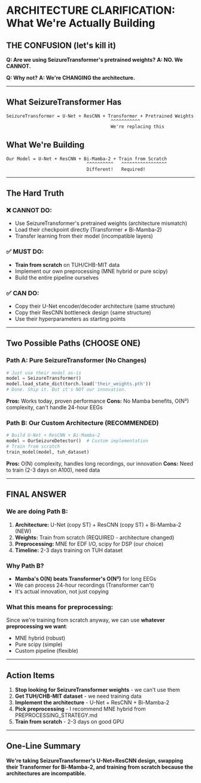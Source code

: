 # ARCHITECTURE CLARIFICATION: What We're Actually Building

## THE CONFUSION (let's kill it)

**Q: Are we using SeizureTransformer's pretrained weights?**
**A: NO. We CANNOT.**

**Q: Why not?**
**A: We're CHANGING the architecture.**

---

## What SeizureTransformer Has

```
SeizureTransformer = U-Net + ResCNN + Transformer + Pretrained Weights
                                       ^^^^^^^^^^^
                                       We're replacing this
```

## What We're Building

```
Our Model = U-Net + ResCNN + Bi-Mamba-2 + Train from Scratch
                              ^^^^^^^^^^   ^^^^^^^^^^^^^^^^^
                              Different!   Required!
```

---

## The Hard Truth

### ❌ CANNOT DO:
- Use SeizureTransformer's pretrained weights (architecture mismatch)
- Load their checkpoint directly (Transformer ≠ Bi-Mamba-2)
- Transfer learning from their model (incompatible layers)

### ✅ MUST DO:
- **Train from scratch** on TUH/CHB-MIT data
- Implement our own preprocessing (MNE hybrid or pure scipy)
- Build the entire pipeline ourselves

### ✅ CAN DO:
- Copy their U-Net encoder/decoder architecture (same structure)
- Copy their ResCNN bottleneck design (same structure)
- Use their hyperparameters as starting points

---

## Two Possible Paths (CHOOSE ONE)

### Path A: Pure SeizureTransformer (No Changes)
```python
# Just use their model as-is
model = SeizureTransformer()
model.load_state_dict(torch.load('their_weights.pth'))
# Done. Ship it. But it's NOT our innovation.
```
**Pros:** Works today, proven performance
**Cons:** No Mamba benefits, O(N²) complexity, can't handle 24-hour EEGs

### Path B: Our Custom Architecture (RECOMMENDED)
```python
# Build U-Net + ResCNN + Bi-Mamba-2
model = OurSeizureDetector()  # Custom implementation
# Train from scratch
train_model(model, tuh_dataset)
```
**Pros:** O(N) complexity, handles long recordings, our innovation
**Cons:** Need to train (2-3 days on A100), need data

---

## FINAL ANSWER

### We are doing Path B:
1. **Architecture:** U-Net (copy ST) + ResCNN (copy ST) + Bi-Mamba-2 (NEW)
2. **Weights:** Train from scratch (REQUIRED - architecture changed)
3. **Preprocessing:** MNE for EDF I/O, scipy for DSP (our choice)
4. **Timeline:** 2-3 days training on TUH dataset

### Why Path B?
- **Mamba's O(N) beats Transformer's O(N²)** for long EEGs
- We can process 24-hour recordings (Transformer can't)
- It's actual innovation, not just copying

### What this means for preprocessing:
Since we're training from scratch anyway, we can use **whatever preprocessing we want**:
- MNE hybrid (robust)
- Pure scipy (simple)
- Custom pipeline (flexible)

---

## Action Items

1. **Stop looking for SeizureTransformer weights** - we can't use them
2. **Get TUH/CHB-MIT dataset** - we need training data
3. **Implement the architecture** - U-Net + ResCNN + Bi-Mamba-2
4. **Pick preprocessing** - I recommend MNE hybrid from PREPROCESSING_STRATEGY.md
5. **Train from scratch** - 2-3 days on good GPU

---

## One-Line Summary

**We're taking SeizureTransformer's U-Net+ResCNN design, swapping their Transformer for Bi-Mamba-2, and training from scratch because the architectures are incompatible.**
